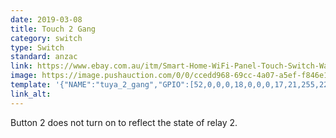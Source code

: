 ```yaml
---
date: 2019-03-08
title: Touch 2 Gang
category: switch
type: Switch
standard: anzac
link: https://www.ebay.com.au/itm/Smart-Home-WiFi-Panel-Touch-Switch-Wall-Control-Light-For-Alexa-Google-Home-AU/292793195329?hash=item442bd59b41:m:mb826J75he1R1yYUORjzKKQ
image: https://image.pushauction.com/0/0/ccedd968-69cc-4a07-a5ef-f846e1b5c221/6314991f-3f7f-4a73-bc56-715bc707999e.jpg
template: '{"NAME":"tuya_2_gang","GPIO":[52,0,0,0,18,0,0,0,17,21,255,22,29],"FLAG":0,"BASE":18}' 
link_alt: 
---
```

Button 2 does not turn on to reflect the state of relay 2.

